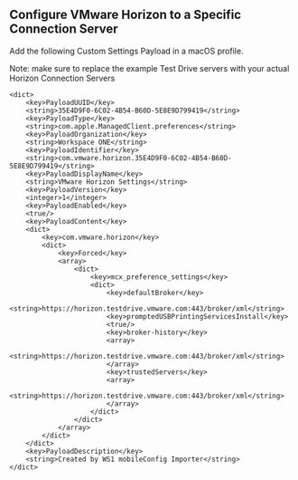 ## Configure VMware Horizon to a Specific Connection Server

Add the following Custom Settings Payload in a macOS profile.

Note: make sure to replace the example Test Drive servers with your actual Horizon Connection Servers

```
<dict>
	<key>PayloadUUID</key>
	<string>35E4D9F0-6C02-4B54-B60D-5E8E9D799419</string>
	<key>PayloadType</key>
	<string>com.apple.ManagedClient.preferences</string>
	<key>PayloadOrganization</key>
	<string>Workspace ONE</string>
	<key>PayloadIdentifier</key>
	<string>com.vmware.horizon.35E4D9F0-6C02-4B54-B60D-5E8E9D799419</string>
	<key>PayloadDisplayName</key>
	<string>VMware Horizon Settings</string>
	<key>PayloadVersion</key>
	<integer>1</integer>
	<key>PayloadEnabled</key>
	<true/>
	<key>PayloadContent</key>
	<dict>
		<key>com.vmware.horizon</key>
		<dict>
			<key>Forced</key>
			<array>
				<dict>
					<key>mcx_preference_settings</key>
					<dict>
						<key>defaultBroker</key>
						<string>https://horizon.testdrive.vmware.com:443/broker/xml</string>
						<key>promptedUSBPrintingServicesInstall</key>
						<true/>
						<key>broker-history</key>
						<array>
							<string>https://horizon.testdrive.vmware.com:443/broker/xml</string>
						</array>
						<key>trustedServers</key>
						<array>
							<string>https://horizon.testdrive.vmware.com:443/broker/xml</string>
						</array>
					</dict>
				</dict>
			</array>
		</dict>
	</dict>
	<key>PayloadDescription</key>
	<string>Created by WS1 mobileConfig Importer</string>
</dict>
```
